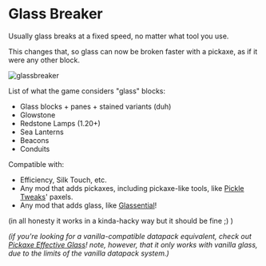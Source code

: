 # Glass Breaker

Usually glass breaks at a fixed speed, no matter what tool you use.

This changes that, so glass can now be broken faster with a pickaxe, as if it were any other block.

![glassbreaker](https://user-images.githubusercontent.com/11802133/214473286-2831eecc-7da7-423e-8e29-3358cda7e12d.gif)

List of what the game considers "glass" blocks:
* Glass blocks + panes + stained variants (duh)
* Glowstone
* Redstone Lamps (1.20+)
* Sea Lanterns
* Beacons
* Conduits

Compatible with:
* Efficiency, Silk Touch, etc.
* Any mod that adds pickaxes, including pickaxe-like tools, like [Pickle Tweaks](https://modrinth.com/mod/pickle-tweaks)' paxels.
* Any mod that adds glass, like [Glassential](https://modrinth.com/mod/glassential)!

(in all honesty it works in a kinda-hacky way but it should be fine ;) )

*(if you're looking for a vanilla-compatible datapack equivalent, check out [Pickaxe Effective Glass](https://modrinth.com/datapack/purpurpacks-pickaxe-effective-glass)! note, however, that it only works with vanilla glass, due to the limits of the vanilla datapack system.)*
